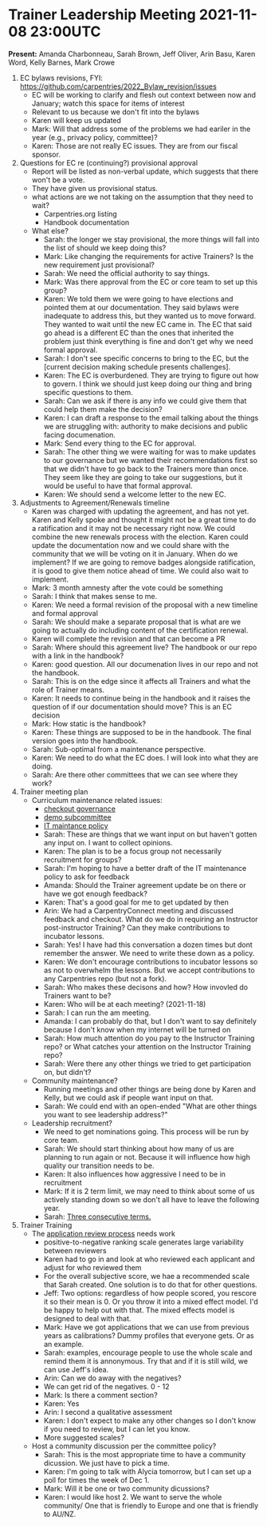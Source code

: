 # Trainer Leadership Meeting 2021-11-08 23:00UTC

**Present:** Amanda Charbonneau, Sarah Brown, Jeff Oliver, Arin Basu, Karen Word, Kelly Barnes, Mark Crowe

1. EC bylaws revisions, FYI: https://github.com/carpentries/2022_Bylaw_revision/issues
    - EC will be working to clarify and flesh out context between now and January; watch this space for items of interest
    - Relevant to us because we don't fit into the bylaws
    - Karen will keep us updated
    - Mark: Will that address some of the problems we had eariler in the year (e.g., privacy policy, committee)?
    - Karen: Those are not really EC issues. They are from our fiscal sponsor. 
2. Questions for EC re (continuing?) provisional approval
    - Report will be listed as non-verbal update, which suggests that there won't be a vote. 
    - They have given us provisional status.
    - what actions are we not taking on the assumption that they need to wait?
        - Carpentries.org listing
        - Handbook documentation
    - What else?
        - Sarah: the longer we stay provisional, the more things will fall into the list of should we keep doing this?
        - Mark: Like changing the requirements for active Trainers? Is the new requirement just provisional?
        - Sarah: We need the official authority to say things. 
        - Mark: Was there approval from the EC or core team to set up this group?
        - Karen: We told them we were going to have elections and pointed them at our documentation. They said bylaws were inadequate to address this, but they wanted us to move forward. They wanted to wait until the new EC came in. The EC that said go ahead is a different EC than the ones that inherited the problem just think everything is fine and don't get why we need formal approval. 
        - Sarah: I don't see specific concerns to bring to the EC, but the [current decision making schedule presents challenges]. 
        - Karen: The EC is overburdened. They are trying to figure out how to govern. I think we should just keep doing our thing and bring specific questions to them. 
        - Sarah: Can we ask if there is any info we could give them that could help them make the decision?
        - Karen: I can draft a response to the email talking about the things we are struggling with: authority to make decisions and public facing documenation.
        - Mark: Send every thing to the EC for approval. 
        - Sarah: The other thing we were waiting for was to make updates to our governance but we wanted their recommendations first so that we didn't have to go back to the Trainers more than once. They seem like they are going to take our suggestions, but it would be useful to have that formal approval. 
        - Karen: We should send a welcome letter to the new EC.  
3. Adjustments to Agreement/Renewals timeline
    - Karen was charged with updating the agreement, and has not yet. Karen and Kelly spoke and thought it might not be a great time to do a ratification and it may not be necessary right now. We could combine the new renewals process with the election. Karen could update the documentation now and we could share with the community that we will be voting on it in January. When do we implement? If we are going to remove badges alongside ratification, it is good to give them notice ahead of time. We could also wait to implement.
    - Mark: 3 month amnesty after the vote could be something
    - Sarah: I think that makes sense to me. 
    - Karen: We need a formal revision of the proposal with a new timeline and formal approval
    - Sarah: We should make a separate proposal that is what are we going to actually do including content of the certification renewal. 
    - Karen will complete the revision and that can become a PR
    - Sarah: Where should this agreement live? The handbook or our repo with a link in the handbook? 
    - Karen: good question. All our documenation lives in our repo and not the handbook. 
    - Sarah: This is on the edge since it affects all Trainers and what the role of Trainer means.
    - Karen: It needs to continue being in the handbook and it raises the question of if our documentation should move? This is an EC decision
    - Mark: How static is the handbook?
    - Karen: These things are supposed to be in the handbook. The final version goes into the handbook. 
    - Sarah: Sub-optimal from a maintenance perspective. 
    - Karen: We need to do what the EC does. I will look into what they are doing. 
    - Sarah: Are there other committees that we can see where they work?
4. Trainer meeting plan
    - Curriculum maintenance related issues: 
        - [checkout governance](https://github.com/carpentries/trainers/issues/84)
        - [demo subcommittee](https://github.com/carpentries/trainers/issues/83)
        - [IT maintance policy](https://github.com/carpentries/trainers/issues/82)
        - Sarah: These are things that we want input on but haven't gotten any input on. I want to collect opinions. 
        - Karen: The plan is to be a focus group not necessarily recruitment for groups?
        - Sarah: I'm hoping to have a better draft of the IT maintenance policy to ask for feedback
        - Amanda: Should the Trainer agreement update be on there or have we got enough feedback? 
        - Karen: That's a good goal for me to get updated by then
        - Arin: We had a CarpentryConnect meeting and discussed feedback and checkout. What do we do in requiring an Instructor post-instructor Training? Can they make contributions to incubator lessons. 
        - Sarah: Yes! I have had this conversation a dozen times but dont remember the answer. We need to write these down as a policy.
        - Karen: We don't encourage contributions to incubator lessons so as not to overwhelm the lessons. But we accept contributions to any Carpentries repo (but not a fork). 
        - Sarah: Who makes these decisons and how? How invovled do Trainers want to be? 
        - Karen: Who will be at each meeting? (2021-11-18)
        - Sarah: I can run the am meeting.
        - Amanda: I can probably do that, but I don't want to say definitely because I don't know when my internet will be turned on
        - Sarah: How much attention do you pay to the Instructor Training repo? or What catches your attention on the Instructor Training repo?
        - Sarah: Were there any other things we tried to get participation on, but didn't? 
    - Community maintenance?
        - Running meetings and other things are being done by Karen and Kelly, but we could ask if people want input on that. 
        - Sarah: We could end with an open-ended "What are other things you want to see leadership address?" 
    - Leadership recruitment? 
        - We need to get nominations going. This process will be run by core team.
        - Sarah: We should start thinking about how many of us are planning to run again or not. Because it will influence how high quality our transition needs to be. 
        - Karen: It also influences how aggressive I need to be in recruitment
        - Mark: If it is 2 term limit, we may need to think about some of us actively standing down so we don't all have to leave the following year. 
        - Sarah: [Three consecutive terms.](https://github.com/carpentries/trainers/blob/main/governance.md#membership)
5. Trainer Training
    - The [application review process](https://docs.google.com/spreadsheets/d/1BKgHy7zMNJEqYVo6mIxa03oWtfIJXv9mbmXwWiGBzoA/edit?usp=sharing) needs work
        - positive-to-negative ranking scale generates large variability between reviewers
        - Karen had to go in and look at who reviewed each applicant and adjust for who reviewed them
        - For the overall subjective score, we hae a recommended scale that Sarah created. One solution is to do that for other questions.
        - Jeff: Two options: regardless of how people scored, you rescore it so their mean is 0. Or you throw it into a mixed effect model. I'd be happy to help out with that. The mixed effects model is designed to deal with that. 
        - Mark: Have we got applications that we can use from previous years as calibrations? Dummy profiles that everyone gets. Or as an example.  
        - Sarah: examples, encourage people to use the whole scale and remind them it is annonymous. Try that and if it is still wild, we can use Jeff's idea.
        - Arin: Can we do away with the negatives? 
        - We can get rid of the negatives. 0 - 12
        - Mark: Is there a comment section?
        - Karen: Yes
        - Arin: I second a qualitative assessment
        - Karen: I don't expect to make any other changes so I don't know if you need to review, but I can let you know. 
        - More suggested scales?
    - Host a community discussion per the committee policy? 
        - Sarah: This is the most appropriate time to have a community dicussion. We just have to pick a time. 
        - Karen: I'm going to talk with Alycia tomorrow, but I can set up a poll for times the week of Dec 1.
        - Mark: Will it be one or two community dicussions?
        - Karen: I would like host 2. We want to serve the whole community/ One that is friendly to Europe and one that is friendly to AU/NZ.   
